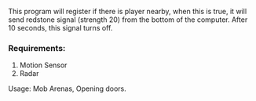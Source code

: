 This program will register if there is player nearby, when this is true, it will send redstone signal (strength 20) from the bottom of the computer. After 10 seconds, this signal turns off.

### Requirements:
1.  Motion Sensor
2.  Radar

Usage: Mob Arenas, Opening doors.
